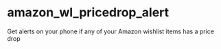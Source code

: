 # amazon_wl_pricedrop_alert
Get alerts on your phone if any of your Amazon wishlist items has a price drop
